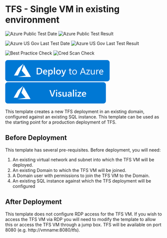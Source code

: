 # TFS - Single VM in existing environment

![Azure Public Test Date](https://azurequickstartsservice.blob.core.windows.net/badges/tfs-standard-existingsql/PublicLastTestDate.svg)
![Azure Public Test Result](https://azurequickstartsservice.blob.core.windows.net/badges/tfs-standard-existingsql/PublicDeployment.svg)

![Azure US Gov Last Test Date](https://azurequickstartsservice.blob.core.windows.net/badges/tfs-standard-existingsql/FairfaxLastTestDate.svg)
![Azure US Gov Last Test Result](https://azurequickstartsservice.blob.core.windows.net/badges/tfs-standard-existingsql/FairfaxDeployment.svg)

![Best Practice Check](https://azurequickstartsservice.blob.core.windows.net/badges/tfs-standard-existingsql/BestPracticeResult.svg)
![Cred Scan Check](https://azurequickstartsservice.blob.core.windows.net/badges/tfs-standard-existingsql/CredScanResult.svg)

[![Deploy To Azure](https://raw.githubusercontent.com/Azure/azure-quickstart-templates/master/1-CONTRIBUTION-GUIDE/images/deploytoazure.svg?sanitize=true)](https://portal.azure.com/#create/Microsoft.Template/uri/https%3A%2F%2Fraw.githubusercontent.com%2FAzure%2Fazure-quickstart-templates%2Fmaster%2Ftfs-standard-existingsql%2Fazuredeploy.json)  [![Visualize](https://raw.githubusercontent.com/Azure/azure-quickstart-templates/master/1-CONTRIBUTION-GUIDE/images/visualizebutton.svg?sanitize=true)](http://armviz.io/#/?load=https%3A%2F%2Fraw.githubusercontent.com%2FAzure%2Fazure-quickstart-templates%2Fmaster%2Ftfs-standard-existingsql%2Fazuredeploy.json)
 
 
This template creates a new TFS deployment in an existing domain, configured against an existing SQL instance. This template can be used as the starting point for a production deployment of TFS.

## Before Deployment

This template has several pre-requisites. Before deployment, you will need:

1. An existing virtual network and subnet into which the TFS VM will be deployed.
2. An existing Domain to which the TFS VM will be joined.
3. A Domain user with permissions to join the TFS VM to the Domain.
4. An existing SQL instance against which the TFS deployment will be configured

## After Deployment

This template does not configure RDP access for the TFS VM. If you wish to access the TFS VM via RDP you will need to modify the template to allow this or access the TFS VM through a jump box. TFS will be available on port 8080 (e.g. http://vmname:8080/tfs).


